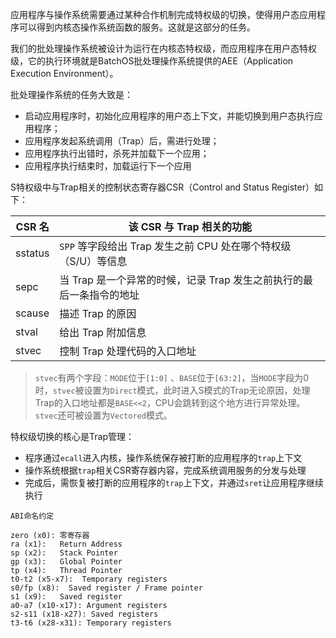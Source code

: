应用程序与操作系统需要通过某种合作机制完成特权级的切换，使得用户态应用程序可以得到内核态操作系统函数的服务。这就是这部分的任务。

我们的批处理操作系统被设计为运行在内核态特权级，而应用程序在用户态特权级，它的执行环境就是BatchOS批处理操作系统提供的AEE（Application Execution Environment）。

批处理操作系统的任务大致是：
- 启动应用程序时，初始化应用程序的用户态上下文，并能切换到用户态执行应用程序；
- 应用程序发起系统调用（Trap）后，需进行处理；
- 应用程序执行出错时，杀死并加载下一个应用；
- 应用程序执行结束时，加载运行下一个应用

S特权级中与Trap相关的控制状态寄存器CSR（Control and Status Register）如下：

| CSR 名  | 该 CSR 与 Trap 相关的功能                          |
| ------- | -------------------------------------------------- |
| sstatus | `SPP` 等字段给出 Trap 发生之前 CPU 处在哪个特权级（S/U）等信息 |
| sepc    | 当 Trap 是一个异常的时候，记录 Trap 发生之前执行的最后一条指令的地址 |
| scause  | 描述 Trap 的原因                                   |
| stval   | 给出 Trap 附加信息                                 |
| stvec   | 控制 Trap 处理代码的入口地址                       |

> `stvec`有两个字段：`MODE`位于`[1:0]`
、`BASE`位于`[63:2]`，当`MODE`字段为0时，`stvec`被设置为`Direct`模式，此时进入S模式的Trap无论原因，处理Trap的入口地址都是`BASE<<2`，CPU会跳转到这个地方进行异常处理。`stvec`还可被设置为`Vectored`模式。

特权级切换的核心是Trap管理：
- 程序通过`ecall`进入内核，操作系统保存被打断的应用程序的`trap`上下文
- 操作系统根据`trap`相关CSR寄存器内容，完成系统调用服务的分发与处理
- 完成后，需恢复被打断的应用程序的`trap`上下文，并通过`sret`让应用程序继续执行

```text
ABI命名约定

zero (x0): 零寄存器
ra (x1):   Return Address
sp (x2):   Stack Pointer  
gp (x3):   Global Pointer
tp (x4):   Thread Pointer
t0-t2 (x5-x7):  Temporary registers
s0/fp (x8):  Saved register / Frame pointer
s1 (x9):   Saved register
a0-a7 (x10-x17): Argument registers
s2-s11 (x18-x27): Saved registers
t3-t6 (x28-x31): Temporary registers
```